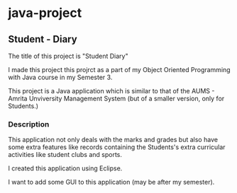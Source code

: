 # java-project

## Student - Diary

The title of this project is "Student Diary"

I made this project this projrct as a part of my Object Oriented Programming with Java course in my Semester 3.

This project is a Java application which is similar to that of the AUMS - Amrita Unviversity Management System (but of a smaller version, only for Students.)

### Description

This application not only deals with the marks and grades but also have some extra features like records containing the Students's extra curricular activities like student clubs and sports.

I created this application using Eclipse.

I want to add some GUI to this application (may be after my semester).
